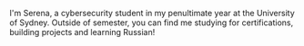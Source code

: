 I'm Serena, a cybersecurity student in my penultimate year at the University of Sydney. Outside of semester, you can find me studying for certifications, building projects and learning Russian! 
